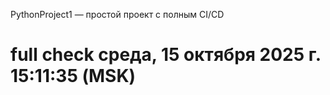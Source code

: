 PythonProject1 — простой проект с полным CI/CD


# full check среда, 15 октября 2025 г. 15:11:35 (MSK)

